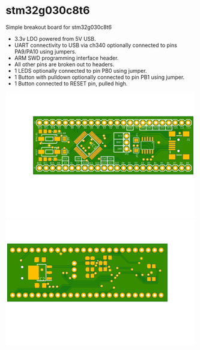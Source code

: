 # stm32g030c8t6
Simple breakout board for stm32g030c8t6

- 3.3v LDO powered from 5V USB.
- UART connectivity to USB via ch340 optionally connected to pins PA9/PA10 using jumpers.
- ARM SWD programming interface header.
- All other pins are broken out to headers.
- 1 LEDS optionally connected to pin PB0 using jumper.
- 1 Button with pulldown optionally connected to pin PB1 using jumper.
- 1 Button connected to RESET pin, pulled high.

![Board Top](Hardware/stm32g030c8t6/images/stm32g030c8t6-Top.png)
![Board Bottom](Hardware/stm32g030c8t6/images/stm32g030c8t6-Bot.png)
